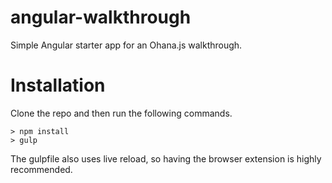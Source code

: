 angular-walkthrough
===================

Simple Angular starter app for an Ohana.js walkthrough.


Installation
===================

Clone the repo and then run the following commands.

```
> npm install
> gulp
```

The gulpfile also uses live reload, so having the browser extension is highly recommended.
